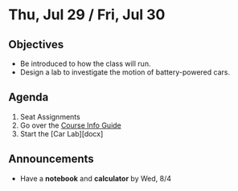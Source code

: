 
Thu, Jul 29 / Fri, Jul 30
==================  

Objectives
------------
- Be introduced to how the class will run.
- Design a lab to investigate the motion of battery-powered cars.

Agenda  
---------  

 1. Seat Assignments
 2. Go over the [Course Info Guide][CIG]
 3. Start the [Car Lab][docx]

Announcements
-------------  
- Have a **notebook** and **calculator** by Wed, 8/4

[CIG]: 
[docx]: 
<!--stackedit_data:
eyJoaXN0b3J5IjpbMjAzNDUxNjUzMCwxMzQ4MDEyMjg3LDE3ND
U3Mjg4MCwtMTQyNjQwNzQwOCwyMDc0NjEyNzMwLC0xNTIyODE2
ODExLDgwMTM0OTIyMSwxNzMwMDkwMDMxLDk1ODcwMDU4LC0xMT
U0MzE4ODQyLDE1ODQyMTAyMjcsMjY2NTQ4Nzk1LC03NzU0NDI5
MDYsMTIzMjMxNjk1NSw2MTgwNDIzMzcsMTU4MDc5OTQwNSwtMj
A0Nzc3ODU4NSwtMTQ3MzUyMzkxMywtMzk4ODM0NzY0LC0yMTYz
MDE5NjBdfQ==
-->